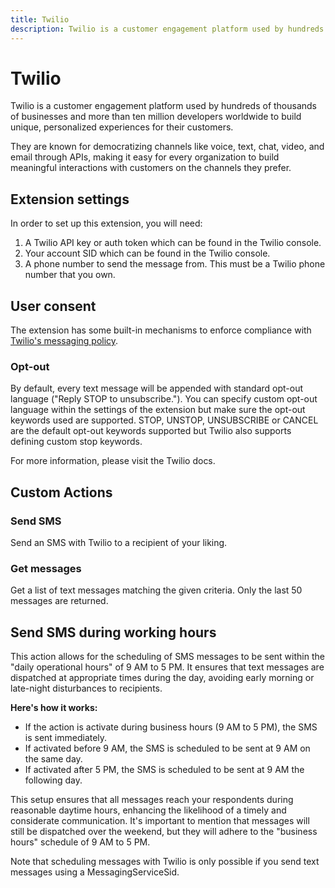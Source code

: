 ```yaml
---
title: Twilio
description: Twilio is a customer engagement platform used by hundreds of thousands of businesses and more than ten million developers worldwide to build unique, personalized experiences for their customers.
---
```

# Twilio

Twilio is a customer engagement platform used by hundreds of thousands of businesses and more than ten million developers worldwide to build unique, personalized experiences for their customers.

They are known for democratizing channels like voice, text, chat, video, and email through APIs, making it easy for every organization to build meaningful interactions with customers on the channels they prefer.

## Extension settings

In order to set up this extension, you will need:

1. A Twilio API key or auth token which can be found in the Twilio console.
2. Your account SID which can be found in the Twilio console.
3. A phone number to send the message from. This must be a Twilio phone number that you own.

## User consent

The extension has some built-in mechanisms to enforce compliance with [Twilio's messaging policy](https://www.twilio.com/en-us/legal/messaging-policy).

### Opt-out

By default, every text message will be appended with standard opt-out language ("Reply STOP to unsubscribe."). You can specify custom opt-out language within the settings of the extension but make sure the opt-out keywords used are supported. STOP, UNSTOP, UNSUBSCRIBE or CANCEL are the default opt-out keywords supported but Twilio also supports defining custom stop keywords.

For more information, please visit the Twilio docs.

## Custom Actions

### Send SMS

Send an SMS with Twilio to a recipient of your liking.

### Get messages

Get a list of text messages matching the given criteria. Only the last 50 messages are returned.

## Send SMS during working hours

This action allows for the scheduling of SMS messages to be sent within the "daily operational hours" of 9 AM to 5 PM. It ensures that text messages are dispatched at appropriate times during the day, avoiding early morning or late-night disturbances to recipients.

**Here's how it works:**

- If the action is activate during business hours (9 AM to 5 PM), the SMS is sent immediately.
- If activated before 9 AM, the SMS is scheduled to be sent at 9 AM on the same day.
- If activated after 5 PM, the SMS is scheduled to be sent at 9 AM the following day.

This setup ensures that all messages reach your respondents during reasonable daytime hours, enhancing the likelihood of a timely and considerate communication. It's important to mention that messages will still be dispatched over the weekend, but they will adhere to the "business hours" schedule of 9 AM to 5 PM.

Note that scheduling messages with Twilio is only possible if you send text messages using a MessagingServiceSid.






